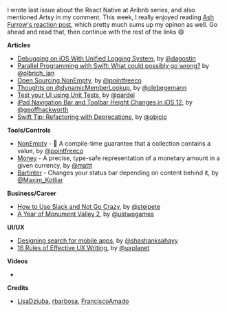 I wrote last issue about the React Native at Aribnb series, and also mentioned Artsy in my comment. This week, I really enjoyed reading [Ash Furrow's reaction post](https://ashfurrow.com/blog/airbnb-and-react-native-expectations/), which pretty much sums up my opinon as well. Go ahead and read that, then continue with the rest of the links 😄

**Articles**

* [Debugging on iOS With Unified Logging System](https://agostini.tech/2018/06/24/unified-logging-system/), by [@dagostin](https://twitter.com/dagostin)
* [Parallel Programming with Swift: What could possibly go wrong?](https://medium.com/flawless-app-stories/parallel-programming-with-swift-what-could-possibly-go-wrong-f5bcc38b1814) by [@olbrich_jan](https://twitter.com/olbrich_jan)
* [Open Sourcing NonEmpty](https://www.pointfree.co/blog/posts/7-open-sourcing-nonempty), by [@pointfreeco](https://twitter.com/pointfreeco)
* [Thoughts on @dynamicMemberLookup](https://oleb.net/blog/2018/06/dynamic-member-lookup/), by [@olebegemann](https://twitter.com/olebegemann)
* [Test your UI using Unit Tests](https://medium.com/@pardel/test-your-ui-using-unit-tests-c0e835c8194b), by [@pardel](https://twitter.com/pardel)
* [iPad Navigation Bar and Toolbar Height Changes in iOS 12](https://medium.com/@hacknicity/ipad-navigation-bar-and-toolbar-height-changes-in-ios-12-91c5766809f4), by [@geoffhackworth](https://twitter.com/geoffhackworth)
* [Swift Tip: Refactoring with Deprecations](https://www.objc.io/blog/2018/06/26/refactoring-with-deprecations/), by [@objcio](https://twitter.com/objcio)

**Tools/Controls**

* [NonEmpty](https://github.com/pointfreeco/swift-nonempty) - 🎁 A compile-time guarantee that a collection contains a value, by [@pointfreeco](https://twitter.com/pointfreeco)
* [Money](https://github.com/Flight-School/Money) - A precise, type-safe representation of a monetary amount in a given currency, by [@mattt](https://twitter.com/mattt)
* [Bartinter](https://github.com/MaximKotliar/Bartinter) - Changes your status bar depending on content behind it, by [@Maxim_Kotliar](https://twitter.com/Maxim_Kotliar)

**Business/Career**

* [How to Use Slack and Not Go Crazy](https://pspdfkit.com/blog/2018/how-to-use-slack-and-not-go-crazy/), by [@steipete](https://twitter.com/steipete)
* [A Year of Monument Valley 2](https://medium.com/@ustwogames/a-year-of-monument-valley-2-36754517a386), by [@ustwogames](https://twitter.com/ustwogames)

**UI/UX**

* [Designing search for mobile apps](https://medium.muz.li/designing-search-for-mobile-apps-ab2593e9e413), by [@shashanksahayy](https://twitter.com/shashanksahayy)
* [16 Rules of Effective UX Writing](http://babich.biz/ux-writing/), by [@uxplanet](https://twitter.com/uxplanet)

**Videos**

* 

**Credits**

* [LisaDziuba](https://github.com/LisaDziuba), [rbarbosa](https://github.com/rbarbosa), [FranciscoAmado](https://github.com/FranciscoAmado)
